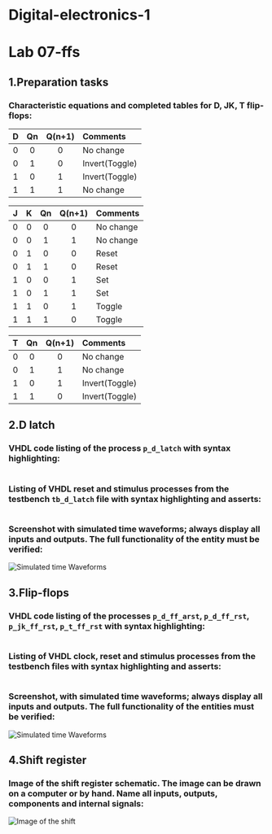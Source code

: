 # Digital-electronics-1

# Lab 07-ffs

## 1.Preparation tasks

### Characteristic equations and completed tables for D, JK, T flip-flops:
   | **D** | **Qn** | **Q(n+1)** | **Comments** |
   | :-: | :-: | :-: | :-- |
   | 0 | 0 | 0 | No change |
   | 0 | 1 | 0 | Invert(Toggle) |
   | 1 | 0 | 1 | Invert(Toggle) |
   | 1 | 1 | 1 | No change |

   | **J** | **K** | **Qn** | **Q(n+1)** | **Comments** |
   | :-: | :-: | :-: | :-: | :-- |
   | 0 | 0 | 0 | 0 | No change |
   | 0 | 0 | 1 | 1 | No change |
   | 0 | 1 | 0 | 0 | Reset |
   | 0 | 1 | 1 | 0 | Reset |
   | 1 | 0 | 0 | 1 | Set |
   | 1 | 0 | 1 | 1 | Set |
   | 1 | 1 | 0 | 1 | Toggle |
   | 1 | 1 | 1 | 0 | Toggle |

   | **T** | **Qn** | **Q(n+1)** | **Comments** |
   | :-: | :-: | :-: | :-- |
   | 0 | 0 | 0 | No change |
   | 0 | 1 | 1 | No change |
   | 1 | 0 | 1 | Invert(Toggle) |
   | 1 | 1 | 0 | Invert(Toggle) |


## 2.D latch

### VHDL code listing of the process ```p_d_latch``` with syntax highlighting:
```vhdl

```

### Listing of VHDL reset and stimulus processes from the testbench ```tb_d_latch``` file with syntax highlighting and asserts:
```vhdl

```

### Screenshot with simulated time waveforms; always display all inputs and outputs. The full functionality of the entity must be verified:

![Simulated time Waveforms](Images/.png)


## 3.Flip-flops

### VHDL code listing of the processes ```p_d_ff_arst```, ```p_d_ff_rst```, ```p_jk_ff_rst```, ```p_t_ff_rst``` with syntax highlighting:
```vhdl

```

### Listing of VHDL clock, reset and stimulus processes from the testbench files with syntax highlighting and asserts:
```vhdl

```

### Screenshot, with simulated time waveforms; always display all inputs and outputs. The full functionality of the entities must be verified:

![Simulated time Waveforms](Images/.png)

## 4.Shift register

### Image of the shift register schematic. The image can be drawn on a computer or by hand. Name all inputs, outputs, components and internal signals:

![Image of the shift](Images/.png)